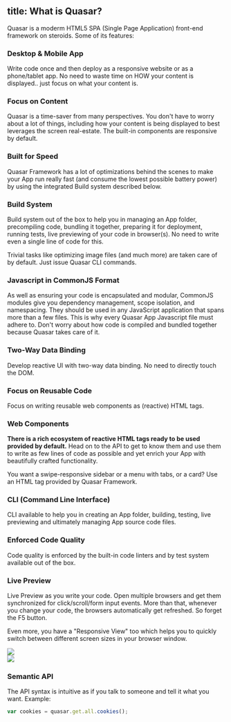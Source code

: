 title: What is Quasar?
---
Quasar is a moderm HTML5 SPA (Single Page Application) front-end framework on steroids.
Some of its features:

### Desktop & Mobile App
Write code once and then deploy as a responsive website or as a phone/tablet app. No need to waste time on HOW your content is displayed.. just focus on what your content is.

### Focus on Content
Quasar is a time-saver from many perspectives. You don't have to worry about a lot of things, including how your content is being displayed to best leverages the screen real-estate. The built-in components are responsive by default.

### Built for Speed
Quasar Framework has a lot of optimizations behind the scenes to make your App run really fast (and consume the lowest possible battery power) by using the integrated Build system described below.

### Build System
Build system out of the box to help you in managing an App folder, precompiling code, bundling it together, preparing it for deployment, running tests, live previewing of your code in browser(s). No need to write even a single line of code for this.

Trivial tasks like optimizing image files (and much more) are taken care of by default. Just issue Quasar CLI commands.

### Javascript in CommonJS Format
As well as ensuring your code is encapsulated and modular, CommonJS modules give you dependency management, scope isolation, and namespacing. They should be used in any JavaScript application that spans more than a few files. This is why every Quasar App Javascript file must adhere to. Don't worry about how code is compiled and bundled together because Quasar takes care of it.

### Two-Way Data Binding
Develop reactive UI with two-way data binding. No need to directly touch the DOM.

### Focus on Reusable Code
Focus on writing reusable web components as (reactive) HTML tags.

### Web Components
**There is a rich ecosystem of reactive HTML tags ready to be used provided by default.** Head on to the API to get to know them and use them to write as few lines of code as possible and yet enrich your App with beautifully crafted functionality.

You want a swipe-responsive sidebar or a menu with tabs, or a card? Use an HTML tag provided by Quasar Framework.

### CLI (Command Line Interface)
CLI available to help you in creating an App folder, building, testing, live previewing and ultimately managing App source code files.

### Enforced Code Quality
Code quality is enforced by the built-in code linters and by test system available out of the box.

### Live Preview
Live Preview as you write your code. Open multiple browsers and get them synchronized for click/scroll/form input events. More than that, whenever you change your code, the browsers automatically get refreshed. So forget the F5 button.

Even more, you have a "Responsive View" too which helps you to quickly switch between different screen sizes in your browser window.

<img src="/images/screenshot-live-preview-1.png">
<br>
<img src="/images/screenshot-live-preview-2.png">

### Semantic API
The API syntax is intuitive as if you talk to someone and tell it what you want. Example:
``` js
var cookies = quasar.get.all.cookies();
```
